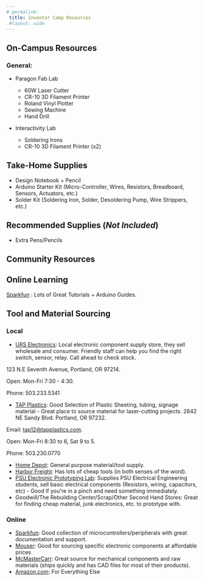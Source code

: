 ```yaml
---
# permalink: 
 title: Inventor Camp Resources
 #layout: wide
---
```


## On-Campus Resources ##

### General: ###
- Paragon Fab Lab
  - 60W Laser Cutter
  - CR-10 3D Filament Printer
  - Roland Vinyl Plotter
  - Sewing Machine
  - Hand Drill
  
- Interactivity Lab
  - Soldering Irons
  - CR-10 3D Filament Printer (x2)


## Take-Home Supplies ##

- Design Notebook + Pencil
- Arduino Starter Kit (Micro-Controller, Wires, Resistors, Breadboard, Sensors, Actuators, etc.)
- Solder Kit (Soldering Iron, Solder, Desoldering Pump, Wire Strippers, etc.)

## Recommended Supplies (_Not Included_) ##

- Extra Pens/Pencils


## Community Resources ##


## Online Learning ##

[Sparkfun](https://learn.sparkfun.com/) : Lots of Great Tutorials + Arduino Guides.

##  Tool and Material Sourcing ##

### Local ###
- [URS Electronics](http://www.urseleshop.com/): Local electronic component supply store, they sell wholesale and consumer. Friendly staff can help you find the right switch, sensor, relay. Call ahead to check stock.

123 N.E Seventh Avenue, Portland, OR 97214.

Open: Mon-Fri 7:30 - 4:30.

Phone: 503.233.5341

- [TAP Plastics](https://www.tapplastics.com/): Good Selection of Plastic Sheeting, tubing, signage material - Great place to source material for laser-cutting projects.
2842 NE Sandy Blvd. Portland, OR 97232.

Email: tap12@tapplastics.com.

Open: Mon-Fri 8:30 to 6, Sat 9 to 5.

Phone: 503.230.0770

- [Home Depot](https://www.homedepot.com/l/search/121/full/): General purpose material/tool supply.
- [Harbor Freight](harborfreight.com): Has lots of cheap tools (in both senses of the word).
- [PSU Electronic Prototyping Lab](http://psu-epl.github.io/): Supplies PSU Electrical Engineering students, sell basic electrical components (Resistors, wiring, capacitors, etc) - Good if you're in a pinch and need something immediately.
- Goodwill/The Rebuilding Center/Scrap/Other Second Hand Stores: Great for finding cheap material, junk electronics, etc. to prototype with.

### Online ###
- [Sparkfun](https://www.sparkfun.com/categories): Good collection of microcontrollers/peripherals with great documentation and support.
- [Mouser](https://www.mouser.com/): Good for sourcing specific electronic components at affordable prices
- [McMasterCarr](https://www.mcmaster.com/#): Great source for mechanical components and raw materials (ships quickly and has CAD files for most of their products).
- [Amazon.com](amazon.com): For Everything Else
